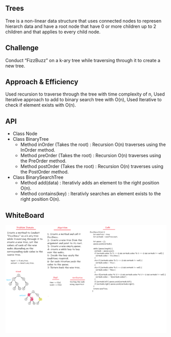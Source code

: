 ## Trees
Tree is a non-linear data structure that uses connected nodes to represen hierarch data and have a root node that have 0 or more children up to 2 children and that applies to every child node.

## Challenge
Conduct “FizzBuzz” on a k-ary tree while traversing through it to create a new tree.

## Approach & Efficiency
Used recursion to traverse through the tree with time complexity of n, Used Iterative approach to add to binary search tree with O(n), Used Iterative to check if element exists with O(n).

## API
- Class Node
- Class BinaryTree
    - Method inOrder (Takes the root) : Recursion O(n) traverses using the InOrder method.
    - Method preOrder (Takes the root) : Recursion O(n) traverses using the PreOrder method.
    - Method postOrder (Takes the root) : Recursion O(n) traverses using the PostOrder method.
- Class BinarySearchTree
    - Method add(data) : Iterativly adds an element to the right position O(n).
    - Method contains(key) : Iterativly searches an element exists to the right position O(n).


## WhiteBoard
![WhiteBoard](./code18.png)